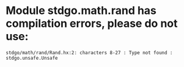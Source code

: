 # Module stdgo.math.rand has compilation errors, please do not use:
```
stdgo/math/rand/Rand.hx:2: characters 8-27 : Type not found : stdgo.unsafe.Unsafe

```

